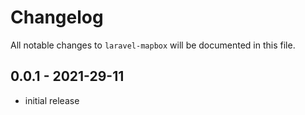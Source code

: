 # Changelog

All notable changes to `laravel-mapbox` will be documented in this file.

## 0.0.1 - 2021-29-11

- initial release
